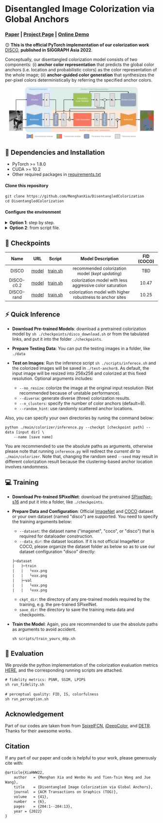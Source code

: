 # Disentangled Image Colorization via Global Anchors

### [Paper](https://menghanxia.github.io/papers/2022_disco_main.pdf) | [Project Page](https://menghanxia.github.io/projects/disco.html) | [Online Demo](https://huggingface.co/spaces/menghanxia/disco)

:blush: **This is the official PyTorch implementation of our colorization work** [DISCO](https://menghanxia.github.io/projects/disco.html), **published in SIGGRAPH Asia 2022**.

Conceptually, our disentangled colorization model consists of two components: (i) **anchor color representation** that predicts the global color anchors (i.e. location and probabilistic colors) as the color representation of the whole image; (ii) **anchor-guided color generation** that synthesizes the per-pixel colors deterministically by referring the specified anchor colors.

<div align="center">
	<img src="asserts/network.png" width="95%">
</div>



## :briefcase: Dependencies and Installation

- PyTorch >= 1.8.0
- CUDA >= 10.2
- Other required packages in [requirements.txt](./requirements.txt)

#### Clone this repository
```
git clone https://github.com/MenghanXia/DisentangledColorization
cd DisentangledColorization
```

#### Configure the environment
<details>
  <summary><strong>Option 1</strong>: step by step.</summary>
  
```
# create a new anaconda env
conda create -n DISCO python=3.8
source activate DISCO

# install pytortch
conda install pytorch==1.8.0 torchvision==0.9.0 torchaudio==0.8.0 cudatoolkit=10.2 -c pytorch

# install other packages
pip install requirements.txt
```

</details>

<details>
  <summary><strong>Option 2</strong>: from script file.</summary>
  
```
# create a anaconda env with required packages installed
conda env create -f environment.yaml
```

</details>


## :gift: Checkpoints
| Name |   URL  | Script | Model Description | FID (COCO) |
| :----: | :----: | :----: | :----: | :----: |
| DISCO 	 | [model](https://drive.google.com/file/d/1J4vB6kG4xBLUUKpXr5IhnSSa4maXgRvQ/view?usp=sharing) | [train.sh](./scripts/anchorcolorprob_hint2class-enhanced-h8.sh) | recommended colorization model (*kept updating*) | TBD |
| DISCO-c0.2 | [model](https://drive.google.com/file/d/1jGDOfMq4mpYe6KCc0MtuiFwdEJ7_Hcc-/view?usp=sharing) | [train.sh](./scripts/anchorcolorprob_hint2class-enhanced-h8-c0.2.sh) | colorization model with less aggressive color saturation | 10.47 |
| DISCO-rand | [model](https://drive.google.com/file/d/1GLLowR-0eK2U4RAHijoizEyKd5ny10OI/view?usp=sharing) | [train.sh](./scripts/anchorcolorprob_hint2class-enhanced-rand.sh) | colorization model with higher robustness to anchor sites | 10.25 |


## :zap: Quick Inference

- **Download Pre-trained Models**: download a pretrained colorization model by ```sh ./checkpoints/disco_download.sh``` or from the tabulated links, and put it into the folder `./checkpoints`.

- **Prepare Testing Data**: You can put the testing images in a folder, like `./data`

- **Test on Images**: Run the inference script ```sh ./scripts/inferece.sh``` and the colorized images will be saved in `./test-anchor8`. As default, the input image will be resized into 256x256 and colorized at this fixed resolution. Optional arguments includes:
	- `--no_resize`: colorize the image at the original input resolution (Not recommended because of unstable performance).
    - `--diverse`: generate diverse (three) colorization results.
	- `--n_clusters`: specify the number of color anchors (default=8).
	- `--random_hint`: use randomly scattered anchor locations.

Also, you can specify your own directories by runing the command below:
```
python ./main/colorizer/inference.py --checkpt [checkpoint path] --data [input dir] \
	--name [save name]
```
You are recommended to use the absolute paths as arguments, otherwise please note that running `inference.py` will redirect the *current dir* to `./main/colorizer`. Note that, changing the random seed `--seed`
may result in different colorization result because the clustering-based anchor location involves randomness.


## :computer: Training
- **Download Pre-trained SPixelNet**: download the pretrained [SPixelNet-s16](https://drive.google.com/file/d/1sLIqur7Hxan8PhW0n8kd7vzNEuIXAEdI/view?usp=sharing) and put it into a folder, like `./checkpoints`.

- **Prepare Data and Configuration**: Official [ImageNet](https://image-net.org/download.php) and [COCO](https://cocodataset.org/#download) dataset or your own dataset (named "disco") are supported. You need to specify the training arguments below:
	- `--dataset`: the dataset name ("imagenet", "coco", or "disco") that is required for dataloader construction.
	- `--data_dir`: the dataset location. If it is not official ImageNet or COCO, please organize the dataset folder as below so as to use our dataset configuration "disco" directly:
	```shell
	├─dataset
	|   ├─train
	|   |   └xxx.png
	|   |   └xxx.png
	|   ├─val
	|   |   └xxx.png
	|   |   └xxx.png
	```
	- `ckpt_dir`: the directory of any pre-trained models required by the training, e.g. the pre-trained SPixelNet.
	- `save_dir`: the directory to save the training meta data and checkpoints.

- **Train the Model**: Again, you are recommended to use the absolute paths as arguments to avoid accident.
	```
	sh scripts/train_yours_ddp.sh
	```


## :triangular_ruler: Evaluation

We provide the python implementation of the colorization evaluation metrics [HERE](https://drive.google.com/file/d/18SXfoz4y47ufggA8qt92ref5tZ7KJzqe/view?usp=sharing), and the corresponding running scripts are attached.
```
# fidelity metrics: PSNR, SSIM, LPIPS
sh run_fidelity.sh

# perceptual quality: FID, IS, colorfulness
sh run_perception.sh
```

## Acknowledgement
Part of our codes are taken from from [SpixelFCN](https://github.com/fuy34/superpixel_fcn), [iDeepColor](https://github.com/richzhang/colorization-pytorch), and [DETR](https://github.com/facebookresearch/detr). Thanks for their awesome works.


## Citation
If any part of our paper and code is helpful to your work, please generously cite with:
```
@article{XiaHWW22,
	author   = {Menghan Xia and Wenbo Hu and Tien-Tsin Wong and Jue Wang},
	title    = {Disentangled Image Colorization via Global Anchors},
	journal  = {ACM Transactions on Graphics (TOG)},
	volume   = {41},
	number   = {6},
	pages    = {204:1--204:13},
	year = {2022}
}
```